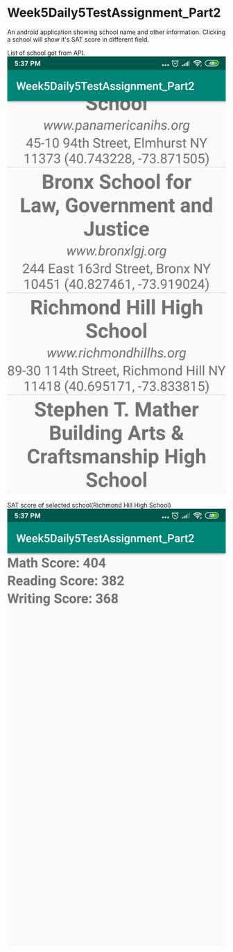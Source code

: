 # Week5Daily5TestAssignment_Part2
An android application showing school name and other information. Clicking a school will show it's SAT score in different field.

List of school got from API.
![](app/src/main/res/drawable/screenshot_2.png)

SAT score of selected school(Richmond Hill High School)
![](app/src/main/res/drawable/screenshot_3.png)
